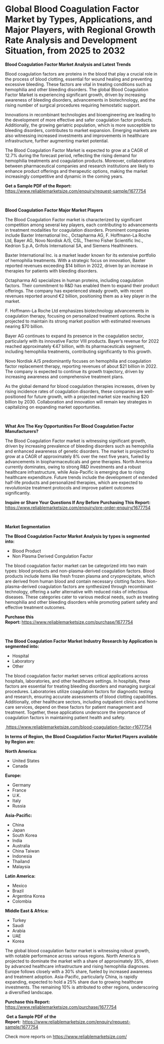 <p><h1>Global Blood Coagulation Factor Market by Types, Applications, and Major Players, with Regional Growth Rate Analysis and Development Situation, from 2025 to 2032</h1></p><p><strong>Blood Coagulation Factor Market Analysis and Latest Trends</strong></p>
<p><p>Blood coagulation factors are proteins in the blood that play a crucial role in the process of blood clotting, essential for wound healing and preventing excessive bleeding. These factors are vital in treating conditions such as hemophilia and other bleeding disorders. The global Blood Coagulation Factor Market is experiencing significant growth, driven by increasing awareness of bleeding disorders, advancements in biotechnology, and the rising number of surgical procedures requiring hemostatic support.</p><p>Innovations in recombinant technologies and bioengineering are leading to the development of more effective and safer coagulation factor products. Additionally, the growing geriatric population, which is more susceptible to bleeding disorders, contributes to market expansion. Emerging markets are also witnessing increased investments and improvements in healthcare infrastructure, further augmenting market potential.</p><p>The Blood Coagulation Factor Market is expected to grow at a CAGR of 12.7% during the forecast period, reflecting the rising demand for hemophilia treatments and coagulation products. Moreover, collaborations between pharmaceutical companies and research institutions are likely to enhance product offerings and therapeutic options, making the market increasingly competitive and dynamic in the coming years.</p></p>
<p><strong>Get a Sample PDF of the Report:&nbsp;</strong> <a href="https://www.reliablemarketsize.com/enquiry/request-sample/1677754?utm_campaign=2778&utm_medium=2&utm_source=Github&utm_content=ia&utm_term=25032025&utm_id=blood-coagulation-factor">https://www.reliablemarketsize.com/enquiry/request-sample/1677754</a></p>
<p>&nbsp;</p>
<p><strong>Blood Coagulation Factor Major Market Players</strong></p>
<p><p>The Blood Coagulation Factor market is characterized by significant competition among several key players, each contributing to advancements in treatment modalities for coagulation disorders. Prominent companies include Baxter International Inc., Octapharma AG, F. Hoffmann-La Roche Ltd, Bayer AG, Novo Nordisk A/S, CSL, Thermo Fisher Scientific Inc., Kedrion S.p.A, Grifols International SA, and Siemens Healthineers.</p><p>Baxter International Inc. is a market leader known for its extensive portfolio of hemophilia treatments. With a strategic focus on innovation, Baxter reported revenues exceeding $14 billion in 2022, driven by an increase in therapies for patients with bleeding disorders. </p><p>Octapharma AG specializes in human proteins, including coagulation factors. Their commitment to R&D has enabled them to expand their product offerings. The company has experienced steady growth, with recent revenues reported around €2 billion, positioning them as a key player in the market.</p><p>F. Hoffmann-La Roche Ltd emphasizes biotechnology advancements in coagulation therapy, focusing on personalized treatment options. Roche is projected to maintain its strong market position with estimated revenues nearing $70 billion.</p><p>Bayer AG continues to expand its presence in the coagulation sector, particularly with its innovative Factor VIII products. Bayer’s revenue for 2022 reached approximately €47 billion, with its pharmaceuticals segment, including hemophilia treatments, contributing significantly to this growth.</p><p>Novo Nordisk A/S predominantly focuses on hemophilia and coagulation factor replacement therapy, reporting revenues of about $21 billion in 2022. The company is expected to continue its growth trajectory, driven by increasing awareness and comprehensive treatment plans.</p><p>As the global demand for blood coagulation therapies increases, driven by rising incidence rates of coagulation disorders, these companies are well-positioned for future growth, with a projected market size reaching $20 billion by 2030. Collaboration and innovation will remain key strategies in capitalizing on expanding market opportunities.</p></p>
<p>&nbsp;</p>
<p><strong>What Are The Key Opportunities For Blood Coagulation Factor Manufacturers?</strong></p>
<p><p>The Blood Coagulation Factor market is witnessing significant growth, driven by increasing prevalence of bleeding disorders such as hemophilia and enhanced awareness of genetic disorders. The market is projected to grow at a CAGR of approximately 8% over the next five years, fueled by advancements in biopharmaceuticals and gene therapies. North America currently dominates, owing to strong R&D investments and a robust healthcare infrastructure, while Asia-Pacific is emerging due to rising healthcare expenditure. Future trends include the development of extended half-life products and personalized therapies, which are expected to revolutionize treatment protocols and improve patient outcomes significantly.</p></p>
<p><strong>Inquire or Share Your Questions If Any Before Purchasing This Report:</strong> <a href="https://www.reliablemarketsize.com/enquiry/pre-order-enquiry/1677754?utm_campaign=2778&utm_medium=2&utm_source=Github&utm_content=ia&utm_term=25032025&utm_id=blood-coagulation-factor">https://www.reliablemarketsize.com/enquiry/pre-order-enquiry/1677754</a></p>
<p>&nbsp;</p>
<p><strong>Market Segmentation</strong></p>
<p><strong>The Blood Coagulation Factor Market Analysis by types is segmented into:</strong></p>
<p><ul><li>Blood Product</li><li>Non Plasma Derived Congulation Factor</li></ul></p>
<p><p>The blood coagulation factor market can be categorized into two main types: blood products and non-plasma-derived coagulation factors. Blood products include items like fresh frozen plasma and cryoprecipitate, which are derived from human blood and contain necessary clotting factors. Non-plasma-derived coagulation factors are synthesized through recombinant technology, offering a safer alternative with reduced risks of infectious diseases. These categories cater to various medical needs, such as treating hemophilia and other bleeding disorders while promoting patient safety and effective treatment outcomes.</p></p>
<p><strong>Purchase this Report:&nbsp;</strong><a href="https://www.reliablemarketsize.com/purchase/1677754?utm_campaign=2778&utm_medium=2&utm_source=Github&utm_content=ia&utm_term=25032025&utm_id=blood-coagulation-factor">https://www.reliablemarketsize.com/purchase/1677754</a></p>
<p>&nbsp;</p>
<p><strong>The Blood Coagulation Factor Market Industry Research by Application is segmented into:</strong></p>
<p><ul><li>Hospital</li><li>Laboratory</li><li>Other</li></ul></p>
<p><p>The blood coagulation factor market serves critical applications across hospitals, laboratories, and other healthcare settings. In hospitals, these factors are essential for treating bleeding disorders and managing surgical procedures. Laboratories utilize coagulation factors for diagnostic testing and research, ensuring accurate assessments of blood clotting capabilities. Additionally, other healthcare sectors, including outpatient clinics and home care services, depend on these factors for patient management and treatment. Together, these applications underscore the importance of coagulation factors in maintaining patient health and safety.</p></p>
<p><a href="https://www.reliablemarketsize.com/blood-coagulation-factor-r1677754?utm_campaign=2778&utm_medium=2&utm_source=Github&utm_content=ia&utm_term=25032025&utm_id=blood-coagulation-factor">&nbsp;https://www.reliablemarketsize.com/blood-coagulation-factor-r1677754</a></p>
<p><strong>In terms of Region, the Blood Coagulation Factor Market Players available by Region are:</strong></p>
<p>
    <p> <strong> North America: </strong>
        <ul>
            <li>United States</li>
            <li>Canada</li>
        </ul>
        </p> 
    <p> <strong> Europe: </strong>
        <ul>
            <li>Germany</li>
            <li>France</li>
            <li>U.K.</li>
            <li>Italy</li>
            <li>Russia</li>
        </ul>
        </p> 
    <p> <strong> Asia-Pacific: </strong>
        <ul>
            <li>China</li>
            <li>Japan</li>
            <li>South Korea</li>
            <li>India</li>
            <li>Australia</li>
            <li>China Taiwan</li>
            <li>Indonesia</li>
            <li>Thailand</li>
            <li>Malaysia</li>
        </ul>
        </p> 
    <p> <strong> Latin America: </strong>
        <ul>
            <li>Mexico</li>
            <li>Brazil</li>
            <li>Argentina Korea</li>
            <li>Colombia</li>
        </ul>
        </p> 
    <p> <strong> Middle East & Africa: </strong>
        <ul>
            <li>Turkey</li>
            <li>Saudi</li>
            <li>Arabia</li>
            <li>UAE</li>
            <li>Korea</li>
        </ul>
    </p>
    </p>
<p><p>The global blood coagulation factor market is witnessing robust growth, with notable performance across various regions. North America is projected to dominate the market with a share of approximately 35%, driven by advanced healthcare infrastructure and rising hemophilia diagnoses. Europe follows closely with a 30% share, fueled by increased awareness and treatment adoption. Asia-Pacific, particularly China, is rapidly expanding, expected to hold a 25% share due to growing healthcare investments. The remaining 10% is attributed to other regions, underscoring a diversified landscape.</p></p>
<p><strong>Purchase this Report: </strong><a href="https://www.reliablemarketsize.com/purchase/1677754?utm_campaign=2778&utm_medium=2&utm_source=Github&utm_content=ia&utm_term=25032025&utm_id=blood-coagulation-factor">https://www.reliablemarketsize.com/purchase/1677754</a></p>
<p>&nbsp;<strong>Get a Sample PDF of the Report:&nbsp;&nbsp;</strong><a href="https://www.reliablemarketsize.com/enquiry/request-sample/1677754?utm_campaign=2778&utm_medium=2&utm_source=Github&utm_content=ia&utm_term=25032025&utm_id=blood-coagulation-factor">https://www.reliablemarketsize.com/enquiry/request-sample/1677754</a></p>
<p><strong></strong></p>
<p>Check more reports on <a href="https://www.reliablemarketsize.com/?utm_campaign=2778&utm_medium=2&utm_source=Github&utm_content=ia&utm_term=25032025&utm_id=blood-coagulation-factor">https://www.reliablemarketsize.com/</a></p>